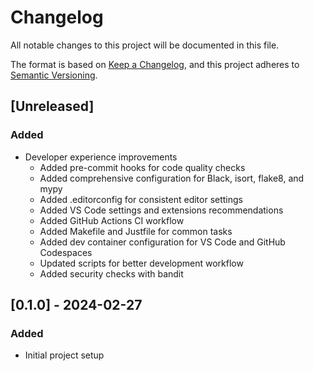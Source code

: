# Changelog

All notable changes to this project will be documented in this file.

The format is based on [Keep a Changelog](https://keepachangelog.com/en/1.0.0/),
and this project adheres to [Semantic Versioning](https://semver.org/spec/v2.0.0.html).

## [Unreleased]

### Added
- Developer experience improvements
  - Added pre-commit hooks for code quality checks
  - Added comprehensive configuration for Black, isort, flake8, and mypy
  - Added .editorconfig for consistent editor settings
  - Added VS Code settings and extensions recommendations
  - Added GitHub Actions CI workflow
  - Added Makefile and Justfile for common tasks
  - Added dev container configuration for VS Code and GitHub Codespaces
  - Updated scripts for better development workflow
  - Added security checks with bandit

## [0.1.0] - 2024-02-27

### Added
- Initial project setup
